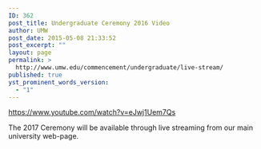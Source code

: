 ```yaml
---
ID: 362
post_title: Undergraduate Ceremony 2016 Video
author: UMW
post_date: 2015-05-08 21:33:52
post_excerpt: ""
layout: page
permalink: >
  http://www.umw.edu/commencement/undergraduate/live-stream/
published: true
yst_prominent_words_version:
  - "1"
---
```

https://www.youtube.com/watch?v=eJwj1Uem7Qs

The 2017 Ceremony will be available through live streaming from our main university web-page.